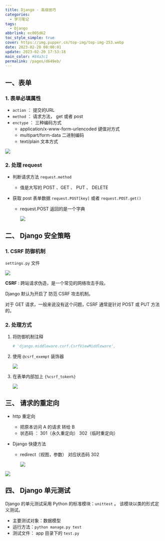 ```yaml
---
title: Django - 高级技巧
categories: 
  - 学习笔记
tags: 
  - Django
abbrlink: ec005d62
toc_style_simple: true
cover: https://img.pupper.cn/top-img/top-img-253.webp
date: 2023-02-20 08:00:01
update: 2023-02-20 17:53:18
main_color: #84a3c1
permalink: /pages/d649eb/
---
```


## 一、表单

### 1. 表单必填属性

-   `action` ： 提交的URL
-   `method` ： 请求方法， get 或者 post
-   `enctype` ： 三种编码方式
    -   application/x-www-form-urlencoded           键值对方式
    -   multipart/form-data           二进制编码
    -   text/plain                         文本方式

![](https://img.pupper.cn/img/20220726094632.png)

### 2. 处理 request

-   判断请求方法 `request.method`

    -   值是大写的 POST 、GET 、 PUT 、 DELETE

-   获取 post 表单数据 `request.POST[key]`  或者 `request.POST.get()`

    -   request.POST 返回的是一个字典

        ![](https://img.pupper.cn/img/20220726094702.png)

## 二、 Django 安全策略

### 1. CSRF 防御机制

`settings.py` 文件

![](https://img.pupper.cn/img/20220726094725.png)

**CSRF** : 跨站请求伪造，是一个常见的网络攻击手段。

Django 默认为开启了 防范 CSRF 攻击机制。

对于 GET 请求，一般来说没有这个问题，CSRF 通常是针对 POST 或 PUT 方法的。

### 2. 处理方式

1.  将防御机制注释

    ```python
    # 'django.middleware.csrf.CsrfViewMiddleware',
    ```

2.  使用 `@csrf_exempt` 装饰器

    ![](https://img.pupper.cn/img/20220726094757.png)

3.  在表单内部加上 `{%csrf_token%}`

    ![](https://img.pupper.cn/img/20220726094820.png)

## 三、 请求的重定向

-   http 重定向

    -   把原本访问 A 的请求 转给 B
    -   状态码 ： 301（永久重定向） 302（临时重定向）

-   Django 快捷方法

    -   redirect（视图，参数）      对应状态码 302

        ![](https://img.pupper.cn/img/20220726094846.png)

![](https://img.pupper.cn/img/20220726094915.png)

## 四、 Django 单元测试

Django 的单元测试采用 Python 的标准模块：`unittest` 。 该模块以类的形式定义测试。

-   主要测试对象：数据模型
-   运行方法：`python manage.py test`
-   测试文件： app 目录下的 `test.py`

